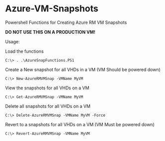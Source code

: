 # Azure-VM-Snapshots
Powershell Functions for Creating Azure RM VM Snapshots

**DO NOT USE THIS ON A PRODUCTION VM!**

Usage:

Load the functions

    C:\> . .\AzureSnapFunctions.PS1

Create a New snapshot for all VHDs in a VM (VM Should be powered down)

    C:\> New-AzureRMVMSnap -VMName MyVM


View the snapshots for all VHDs on a VM

    C:\> Get-AzureRMVMSnap -VMName MyVM


Delete all snapshots for all VHDs on a VM

    C:\> Delete-AzureRMVMSnap -VMName MyVM -Force
    

Revert to a snapshots for all VHDs on a VM (VM Must be powered down)

    C:\> Revert-AzureRMVMSnap -VMName MyVM

